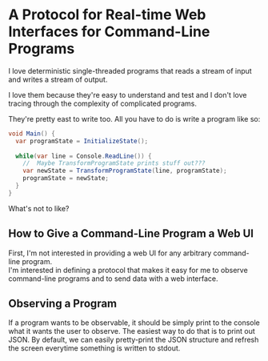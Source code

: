 # A Protocol for Real-time Web Interfaces for Command-Line Programs

I love deterministic single-threaded programs that reads a stream of input and writes a stream of output.

I love them because they're easy to understand and test and I don't love tracing through the complexity of 
complicated programs.

They're pretty east to write too.  All you have to do is write a program like so:

```csharp
void Main() {
  var programState = InitializeState();
  
  while(var line = Console.ReadLine()) {
    //  Maybe TransformProgramState prints stuff out???
    var newState = TransformProgramState(line, programState);
    programState = newState;
  }
}
```

What's not to like?

## How to Give a Command-Line Program a Web UI

First, I'm not interested in providing a web UI for any arbitrary command-line program.  
I'm interested in defining a protocol that makes it easy for me to observe command-line programs
and to send data with a web interface.

## Observing a Program

If a program wants to be observable, it should be simply print to the console what it wants the user to observe.
The easiest way to do that is to print out JSON.  By default, we can easily pretty-print the JSON structure and 
refresh the screen everytime something is written to stdout.
